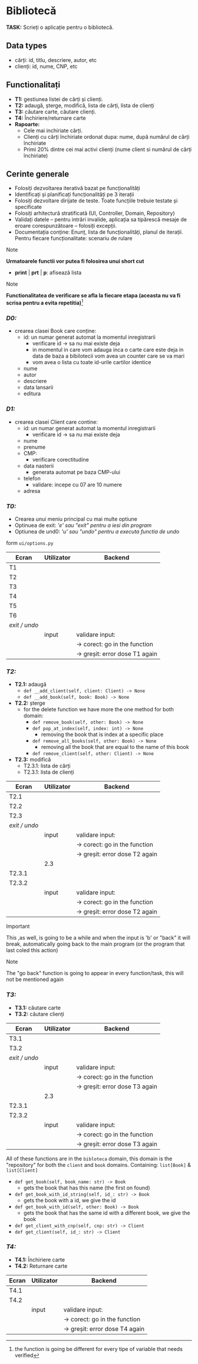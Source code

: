 
# Bibliotecă

**TASK:** Scrieți o aplicație pentru o bibliotecă.

## Data types
 - cărți: id, titlu, descriere, autor, etc
 - clienți: id, nume, CNP, etc

## Functionalitați
 - **T1:** gestiunea listei de cărți și clienți.
 - **T2:** adaugă, șterge, modifică, lista de cărți, lista de clienți
 - **T3:** căutare carte, căutare clienți.
 - **T4:** Închiriere/returnare carte
 - **Rapoarte:**
   - Cele mai inchiriate cărți. 
   - Clienți cu cărți închiriate ordonat dupa: nume,  după numărul de cărți închiriate
   - Primi 20% dintre cei mai activi clienți (nume client si numărul de cărți închiriate)

## Cerinte generale
 - Folosiți dezvoltarea iterativă bazat pe funcționalități
 - Identificați și planificați funcționalități pe 3 iterații
 - Folosiți dezvoltare dirijate de teste. Toate funcțiile trebuie testate și specificate
 - Folosiți arhitectură stratificată (UI, Controller, Domain, Repository)
 - Validați datele – pentru intrări invalide, aplicația sa tipărescă mesaje de eroare corespunzătoare – folosiți excepții.
 - Documentația conține: Enunț, lista de funcționalități, planul de iterații. Pentru fiecare funcționalitate: scenariu de rulare

> [!NOTE] 
> **Urmatoarele functii vor putea fi folosirea unui short cut**
> - **print** | **prt** | **p**: afisează lista

> [!NOTE] 
> **Functionalitatea de verificare se afla la fiecare etapa (aceasta nu va fi scrisa pentru a evita repetitia)**[^1]

### *D0:*
- crearea clasei Book care conține:
  -  id: un numar generat automat la momentul inregistrarii
     - verificare id -> sa nu mai existe deja
     - in momentul in care vom adauga inca o carte care este deja in data de baza a bibilotecii vom avea un counter care se va mari
     - vom avea o lista cu toate id-urile cartilor identice
  - nume
  - autor
  - descriere
  - data lansarii
  - editura

### *D1:*
- crearea clasei Client care contine:
    - id: un numar generat automat la momentul inregistrarii
      - verificare id -> sa nu mai existe deja
    - nume
    - prenume
    - CMP:
      - verificare corectitudine
    - data nasterii
      - generata automat pe baza CMP-ului
    - telefon
      - validare: incepe cu 07 are 10 numere
    - adresa


###  *T0:*
 - Crearea unui meniu principal cu mai multe optiune
 - Optinuea de exit: *'e' sau "exit" pentru a iesi din program*
 - Optiunea de und0: *'u' sau "undo" pentru a executa functia de undo*

form `ui/options.py`

| Ecran         | Utilizator | Backend                        |
|---------------|------------|--------------------------------|
| T1            |            |                                |
| T2            |            |                                |
| T3            |            |                                |
| T4            |            |                                |
| T5            |            |                                |
| T6            |            |                                |
| *exit / undo* |            |                                |
|               | input      | validare input:                |
|               |            | -> corect: go in the function  |
|               |            | -> greșit: error dose T1 again |

### *T2:*
- **T2.1:** adaugă 
  - `def __add_client(self, client: Client) -> None`
  - `def __add_book(self, book: Book) -> None`
- **T2.2:** șterge
  - for the delete function we have more the one method for both domain:
    - `def remove_book(self, other: Book) -> None`
    - `def pop_at_index(self, index: int) -> None`
      - removing the book that is index at a specific place
    - `def remove_all_books(self, other: Book) -> None`
      - removing all the book that are equal to the name of this book
    - `def remove_client(self, other: Client) -> None`
- **T2.3:** modifică
  - T2.3.1: lista de cărți
  - T2.3.1: lista de clienți

| Ecran          | Utilizator  | Backend                        |
|----------------|-------------|--------------------------------|
| T2.1           |             |                                |
| T2.2           |             |                                |
| T2.3           |             |                                |
| *exit / undo*  |             |                                |
|                | input       | validare input:                |
|                |             | -> corect: go in the function  |
|                |             | -> greșit: error dose T2 again |
|                | 2.3         |                                |
| T2.3.1         |             |                                |
| T2.3.2         |             |                                |
|                | input       | validare input:                |
|                |             | -> corect: go in the function  |
|                |             | -> greșit: error dose T2 again |

>[!IMPORTANT] 
> This ,as well, is going to be a while and when the input is 'b' or "back" it will break, automatically going back to the main program (or the program that last coled this action)
 
>[!NOTE]
> The "go back" function is going to appear in every function/task, this will not be mentioned again

### *T3:* 
- **T3.1:** căutare carte
- **T3.2:** căutare clienți

| Ecran         | Utilizator  | Backend                        |
|---------------|-------------|--------------------------------|
| T3.1          |             |                                |
| T3.2          |             |                                |
| *exit / undo* |             |                                |
|               | input       | validare input:                |
|               |             | -> corect: go in the function  |
|               |             | -> greșit: error dose T3 again |
|               | 2.3         |                                |
| T2.3.1        |             |                                |
| T2.3.2        |             |                                |
|               | input       | validare input:                |
|               |             | -> corect: go in the function  |
|               |             | -> greșit: error dose T3 again |

All of these functions are in the `bibloteca` domain, this domain is the "repository" for both the `client` and `book` domains. Containing:
`list[Book]` & `list[Client]`
- `def get_book(self, book_name: str) -> Book`
  - gets the book that has this name (the first on found)
- `def get_book_with_id_string(self, id_: str) -> Book`
  - gets the book with a id, we give the id
- `def get_book_with_id(self, other: Book) -> Book`
  - gets the book that has the same id with a different book, we give the book
- `def get_client_with_cnp(self, cnp: str) -> Client`
- `def get_client(self, id_: str) -> Client`

### *T4:* 
- **T4.1:** Închiriere carte
- **T4.2:** Returnare carte

| Ecran         | Utilizator  | Backend                        |
|---------------|-------------|--------------------------------|
| T4.1          |             |                                |
| T4.2          |             |                                |
|               | input       | validare input:                |
|               |             | -> corect: go in the function  |
|               |             | -> greșit: error dose T4 again |





[^1]: the function is going be different for every tipe of variable that needs verified